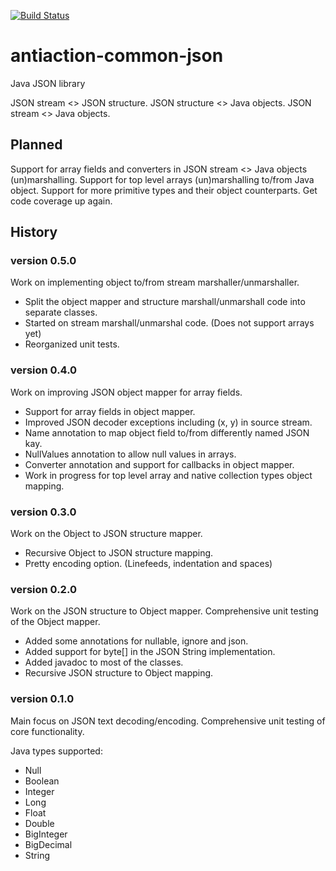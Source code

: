 [![Build Status](https://travis-ci.org/nclarkekb/antiaction-common-json.png?branch=master)](https://travis-ci.org/nclarkekb/antiaction-common-json)

antiaction-common-json
======================

Java JSON library

JSON stream <> JSON structure.
JSON structure <> Java objects.
JSON stream <> Java objects.

## Planned ##

Support for array fields and converters in JSON stream <> Java objects (un)marshalling.
Support for top level arrays (un)marshalling to/from Java object.
Support for more primitive types and their object counterparts.
Get code coverage up again.

## History ##

### version 0.5.0 ###

Work on implementing object to/from stream marshaller/unmarshaller. 

* Split the object mapper and structure marshall/unmarshall code into separate classes.
* Started on stream marshall/unmarshal code. (Does not support arrays yet)
* Reorganized unit tests.

### version 0.4.0 ###

Work on improving JSON object mapper for array fields.

* Support for array fields in object mapper.
* Improved JSON decoder exceptions including (x, y) in source stream.
* Name annotation to map object field to/from differently named JSON kay.
* NullValues annotation to allow null values in arrays.
* Converter annotation and support for callbacks in object mapper.
* Work in progress for top level array and native collection types object mapping.

### version 0.3.0 ###

Work on the Object to JSON structure mapper.

* Recursive Object to JSON structure mapping.
* Pretty encoding option. (Linefeeds, indentation and spaces)

### version 0.2.0 ###

Work on the JSON structure to Object mapper.
Comprehensive unit testing of the Object mapper.

* Added some annotations for nullable, ignore and json.
* Added support for byte[] in the JSON String implementation.
* Added javadoc to most of the classes.
* Recursive JSON structure to Object mapping.

### version 0.1.0 ###

Main focus on JSON text decoding/encoding.
Comprehensive unit testing of core functionality.

Java types supported:
* Null
* Boolean
* Integer
* Long
* Float
* Double
* BigInteger
* BigDecimal
* String
